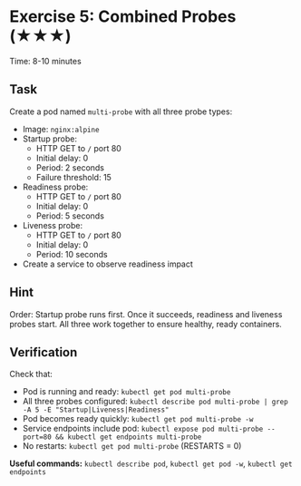 # Exercise 5: Combined Probes (★★★)

Time: 8-10 minutes

## Task

Create a pod named `multi-probe` with all three probe types:

- Image: `nginx:alpine`
- Startup probe:
  - HTTP GET to `/` port 80
  - Initial delay: 0
  - Period: 2 seconds
  - Failure threshold: 15
- Readiness probe:
  - HTTP GET to `/` port 80
  - Initial delay: 0
  - Period: 5 seconds
- Liveness probe:
  - HTTP GET to `/` port 80
  - Initial delay: 0
  - Period: 10 seconds
- Create a service to observe readiness impact

## Hint

Order: Startup probe runs first. Once it succeeds, readiness and liveness probes start.
All three work together to ensure healthy, ready containers.

## Verification

Check that:

- Pod is running and ready: `kubectl get pod multi-probe`
- All three probes configured: `kubectl describe pod multi-probe | grep -A 5 -E "Startup|Liveness|Readiness"`
- Pod becomes ready quickly: `kubectl get pod multi-probe -w`
- Service endpoints include pod: `kubectl expose pod multi-probe --port=80 && kubectl get endpoints multi-probe`
- No restarts: `kubectl get pod multi-probe` (RESTARTS = 0)

**Useful commands:** `kubectl describe pod`, `kubectl get pod -w`, `kubectl get endpoints`
